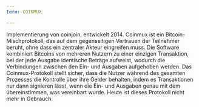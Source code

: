 ```yaml
---
term: COINMUX

---
```

Implementierung von coinjoin, entwickelt 2014. Coinmux ist ein Bitcoin-Mischprotokoll, das auf dem gegenseitigen Vertrauen der Teilnehmer beruht, ohne dass ein zentraler Akteur eingreifen muss. Die Software kombiniert Bitcoins von mehreren Nutzern zu einer einzigen Transaktion, bei der jede Ausgabe identische Beträge aufweist, wodurch die Verbindungen zwischen den Ein- und Ausgaben aufgehoben werden. Das Coinmux-Protokoll stellt sicher, dass die Nutzer während des gesamten Prozesses die Kontrolle über ihre Gelder behalten, indem es Transaktionen nur dann signieren lässt, wenn die Ein- und Ausgaben genau mit dem übereinstimmen, was vereinbart wurde. Heute ist dieses Protokoll nicht mehr in Gebrauch.